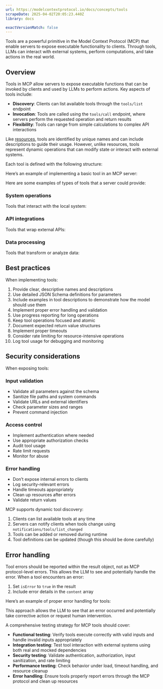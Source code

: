 ```yaml
---
url: https://modelcontextprotocol.io/docs/concepts/tools
scrapeDate: 2025-04-02T20:05:23.440Z
library: docs

exactVersionMatch: false
---
```


Tools are a powerful primitive in the Model Context Protocol (MCP) that enable servers to expose executable functionality to clients. Through tools, LLMs can interact with external systems, perform computations, and take actions in the real world.

## Overview

Tools in MCP allow servers to expose executable functions that can be invoked by clients and used by LLMs to perform actions. Key aspects of tools include:
*   **Discovery**: Clients can list available tools through the `tools/list` endpoint
*   **Invocation**: Tools are called using the `tools/call` endpoint, where servers perform the requested operation and return results
*   **Flexibility**: Tools can range from simple calculations to complex API interactions

Like [resources](_docs_concepts_resources.md), tools are identified by unique names and can include descriptions to guide their usage. However, unlike resources, tools represent dynamic operations that can modify state or interact with external systems.

Each tool is defined with the following structure:

Here’s an example of implementing a basic tool in an MCP server:

Here are some examples of types of tools that a server could provide:

### System operations

Tools that interact with the local system:

### API integrations

Tools that wrap external APIs:

### Data processing

Tools that transform or analyze data:

## Best practices

When implementing tools:

1.  Provide clear, descriptive names and descriptions
2.  Use detailed JSON Schema definitions for parameters
3.  Include examples in tool descriptions to demonstrate how the model should use them
4.  Implement proper error handling and validation
5.  Use progress reporting for long operations
6.  Keep tool operations focused and atomic
7.  Document expected return value structures
8.  Implement proper timeouts
9.  Consider rate limiting for resource-intensive operations
10.  Log tool usage for debugging and monitoring

## Security considerations

When exposing tools:

### Input validation
*   Validate all parameters against the schema
*   Sanitize file paths and system commands
*   Validate URLs and external identifiers
*   Check parameter sizes and ranges
*   Prevent command injection

### Access control
*   Implement authentication where needed
*   Use appropriate authorization checks
*   Audit tool usage
*   Rate limit requests
*   Monitor for abuse

### Error handling
*   Don’t expose internal errors to clients
*   Log security-relevant errors
*   Handle timeouts appropriately
*   Clean up resources after errors
*   Validate return values

MCP supports dynamic tool discovery:

1.  Clients can list available tools at any time
2.  Servers can notify clients when tools change using `notifications/tools/list_changed`
3.  Tools can be added or removed during runtime
4.  Tool definitions can be updated (though this should be done carefully)

## Error handling

Tool errors should be reported within the result object, not as MCP protocol-level errors. This allows the LLM to see and potentially handle the error. When a tool encounters an error:

1.  Set `isError` to `true` in the result
2.  Include error details in the `content` array

Here’s an example of proper error handling for tools:

This approach allows the LLM to see that an error occurred and potentially take corrective action or request human intervention.

A comprehensive testing strategy for MCP tools should cover:
*   **Functional testing**: Verify tools execute correctly with valid inputs and handle invalid inputs appropriately
*   **Integration testing**: Test tool interaction with external systems using both real and mocked dependencies
*   **Security testing**: Validate authentication, authorization, input sanitization, and rate limiting
*   **Performance testing**: Check behavior under load, timeout handling, and resource cleanup
*   **Error handling**: Ensure tools properly report errors through the MCP protocol and clean up resources